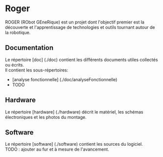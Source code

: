 # Roger
ROGER (RObot GEneRique) est un projet dont l'objectif premier est la découverte et l'apprentissage de technologies et outils tournant autour de la robotique.

## Documentation
Le répertoire [doc] (./doc) contient les différents documents utiles collectés ou écrits.  
Il contient les sous-répertoires:
* [analyse fonctionnelle] (./doc/analyseFonctionnelle)
* TODO

## Hardware
Le répertoire [hardware] (./hardware) décrit le matériel, les schémas électroniques et les photos du montage.

## Software
Le répertoire [software] (./software) contient les sources du logiciel.  
TODO : ajouter au fur et à mesure de l'avancement.